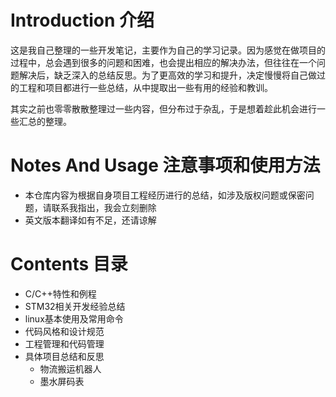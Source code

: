 # Introduction 介绍

这是我自己整理的一些开发笔记，主要作为自己的学习记录。因为感觉在做项目的过程中，总会遇到很多的问题和困难，也会提出相应的解决办法，但往往在一个问题解决后，缺乏深入的总结反思。为了更高效的学习和提升，决定慢慢将自己做过的工程和项目都进行一些总结，从中提取出一些有用的经验和教训。

其实之前也零零散散整理过一些内容，但分布过于杂乱，于是想着趁此机会进行一些汇总的整理。


# Notes And Usage 注意事项和使用方法

- 本仓库内容为根据自身项目工程经历进行的总结，如涉及版权问题或保密问题，请联系我指出，我会立刻删除
- 英文版本翻译如有不足，还请谅解

# Contents 目录

- C/C++特性和例程
- STM32相关开发经验总结
- linux基本使用及常用命令
- 代码风格和设计规范
- 工程管理和代码管理
- 具体项目总结和反思
  - 物流搬运机器人
  - 墨水屏码表